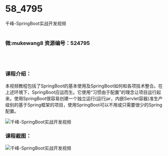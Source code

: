 # 58_4795
千峰-SpringBoot实战开发视频
<br/></br>
<h3>微:mukewang8 资源编号：524795</h3>
<br/></br>
<h3>课程介绍：</h3>
<p>本视频教程包括了SpringBoot的基本使用及SpringBoot如何和各项技术整合。在上述环境下，SpringBoot应运而生。它使用“习惯由于配置”的理念让项目运行起来。使用SpringBoot很容易创建一个独立运行(运行jar，内嵌Servlet容器)准生产级别的基于Spring框架的项目，使用SpringBoot可以不用或只需要很少的Spring配置。</p>
<p><img src="https://www.ko996.com/wp-content/uploads/img/2019/03/3-6-300x202.jpg" alt="千峰-SpringBoot实战开发视频"></p>
<h3>课程截图：</h3>
<p><img src="https://www.ko996.com/wp-content/uploads/img/2019/03/1-15.png" alt="千峰-SpringBoot实战开发视频"></p>
